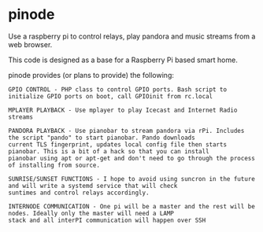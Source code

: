# pinode
Use a raspberry pi to control relays, play pandora and  music streams from a web browser.

This code is designed as a base for a Raspberry Pi based smart home.

pinode provides (or plans to provide) the following:

	GPIO CONTROL - PHP class to control GPIO ports. Bash script to initialize GPIO ports on boot, call GPIOinit from rc.local

	MPLAYER PLAYBACK - Use mplayer to play Icecast and Internet Radio streams

	PANDORA PLAYBACK - Use pianobar to stream pandora via rPi. Includes the script "pando" to start pianobar. Pando downloads
	current TLS fingerprint, updates local config file then starts pianobar. This is a bit of a hack so that you can install
	pianobar using apt or apt-get and don't need to go through the process of installing from source.
	
	SUNRISE/SUNSET FUNCTIONS - I hope to avoid using suncron in the future and will write a systemd service that will check
	suntimes and control relays accordingly.

	INTERNODE COMMUNICATION - One pi will be a master and the rest will be nodes. Ideally only the master will need a LAMP 
	stack and all interPI communication will happen over SSH
